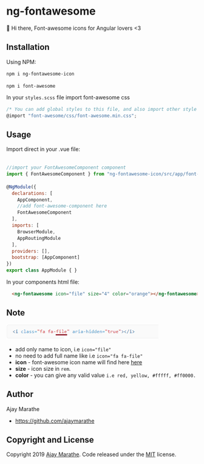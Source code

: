 # ng-fontawesome
🍺 Hi there, Font-awesome icons for Angular lovers &lt;3

## Installation
Using NPM:
```
npm i ng-fontawesome-icon

npm i font-awesome
```

In your `styles.scss` file import font-awesome css
```js
/* You can add global styles to this file, and also import other style files */
@import "font-awesome/css/font-awesome.min.css";

```

## Usage
Import direct in your .vue file:
```js

//import your FontAwesomeComponent component
import { FontAwesomeComponent } from "ng-fontawesome-icon/src/app/font-awesome/font-awesome.component";

@NgModule({
  declarations: [
    AppComponent,
    //add font-awesome-component here
    FontAwesomeComponent
  ],
  imports: [
    BrowserModule,
    AppRoutingModule
  ],
  providers: [],
  bootstrap: [AppComponent]
})
export class AppModule { }

```

In your components html file:
```html
  <ng-fontawesome icon="file" size="4" color="orange"></ng-fontawesome>
```

## Note
[![vue-fontawesome](https://raw.githubusercontent.com/ajaymarathe/image-store/master/vue-fontawesome/img2.png)](https://github.com/ajaymarathe/vue-fontawesome)
- add only name to icon, i.e `icon="file"`
- no need to add full name like i.e `icon="fa fa-file"`
- **icon** - font-awesome icon name will find here [here](https://fontawesome.com/v4.7.0/icons/)
- **size** - icon size in `rem`.
- **color** - you can give any valid value `i.e red, yellow, #fffff, #ff0000.`

## Author

Ajay Marathe

+ https://github.com/ajaymarathe

## Copyright and License

Copyright 2019 [Ajay Marathe](https://github.com/ajaymarathe). Code released under the [MIT](https://github.com/ajaymarathe/vue-fontawesome/blob/master/LICENSE) license.
